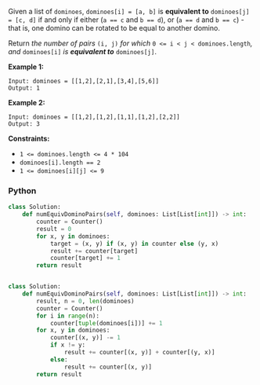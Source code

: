 Given a list of  `dominoes`,  `dominoes[i] = [a, b]`  is  **equivalent to**  `dominoes[j] = [c, d]`  if and only if
either (`a == c`  and  `b == d`), or (`a == d`  and  `b == c`) - that is, one domino can be rotated to be equal to
another domino.

Return  _the number of pairs_ `(i, j)` _for which_ `0 <= i < j < dominoes.length`_, and_ `dominoes[i]`
_is  **equivalent to**_ `dominoes[j]`.

**Example 1:**

```
Input: dominoes = [[1,2],[2,1],[3,4],[5,6]]
Output: 1
```

**Example 2:**

```
Input: dominoes = [[1,2],[1,2],[1,1],[1,2],[2,2]]
Output: 3
```

**Constraints:**

- `1 <= dominoes.length <= 4 * 104`
- `dominoes[i].length == 2`
- `1 <= dominoes[i][j] <= 9`

### Python
```py
class Solution:
    def numEquivDominoPairs(self, dominoes: List[List[int]]) -> int:
        counter = Counter()
        result = 0
        for x, y in dominoes:
            target = (x, y) if (x, y) in counter else (y, x)
            result += counter[target]
            counter[target] += 1
        return result
```
```py

class Solution:
    def numEquivDominoPairs(self, dominoes: List[List[int]]) -> int:
        result, n = 0, len(dominoes)
        counter = Counter()
        for i in range(n):
            counter[tuple(dominoes[i])] += 1
        for x, y in dominoes:
            counter[(x, y)] -= 1
            if x != y:
                result += counter[(x, y)] + counter[(y, x)]
            else:
                result += counter[(x, y)]
        return result
```